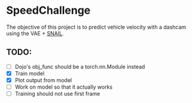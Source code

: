 # SpeedChallenge

The objective of this project is to predict vehicle velocity with a dashcam using the VAE + [SNAIL](https://arxiv.org/abs/1707.03141).

## TODO:

- [ ] Dojo's obj_func should be a torch.nn.Module instead
- [x] Train model
- [x] Plot output from model
- [ ] Work on model so that it actually works
- [ ] Training should not use first frame
